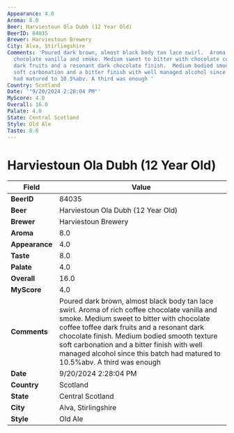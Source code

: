 ```yaml
---
Appearance: 4.0
Aroma: 8.0
Beer: Harviestoun Ola Dubh (12 Year Old)
BeerID: 84035
Brewer: Harviestoun Brewery
City: Alva, Stirlingshire
Comments: 'Poured dark brown, almost black body tan lace swirl.  Aroma of rich coffee
  chocolate vanilla and smoke. Medium sweet to bitter with chocolate coffee toffee
  dark fruits and a resonant dark chocolate finish.  Medium bodied smooth texture
  soft carbonation and a bitter finish with well managed alcohol since this batch
  had matured to 10.5%abv. A third was enough '
Country: Scotland
Date: '"9/20/2024 2:28:04 PM"'
MyScore: 4.0
Overall: 16.0
Palate: 4.0
State: Central Scotland
Style: Old Ale
Taste: 8.0
---
```


# Harviestoun Ola Dubh (12 Year Old)

| Field         | Value |
|---------------|-------|
| **BeerID** | 84035 |
| **Beer** | Harviestoun Ola Dubh (12 Year Old) |
| **Brewer** | Harviestoun Brewery |
| **Aroma** | 8.0 |
| **Appearance** | 4.0 |
| **Taste** | 8.0 |
| **Palate** | 4.0 |
| **Overall** | 16.0 |
| **MyScore** | 4.0 |
| **Comments** | Poured dark brown, almost black body tan lace swirl.  Aroma of rich coffee chocolate vanilla and smoke. Medium sweet to bitter with chocolate coffee toffee dark fruits and a resonant dark chocolate finish.  Medium bodied smooth texture soft carbonation and a bitter finish with well managed alcohol since this batch had matured to 10.5%abv. A third was enough  |
| **Date** | 9/20/2024 2:28:04 PM |
| **Country** | Scotland |
| **State** | Central Scotland |
| **City** | Alva, Stirlingshire |
| **Style** | Old Ale |
